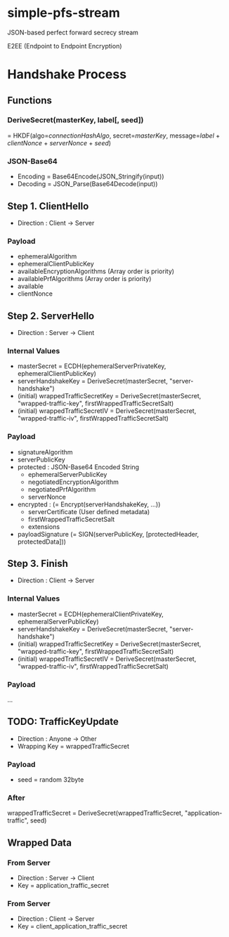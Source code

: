 # simple-pfs-stream

JSON-based perfect forward secrecy stream

E2EE (Endpoint to Endpoint Encryption)

# Handshake Process

## Functions

### DeriveSecret\(masterKey, label\[, seed\]\)

= HKDF(algo=*connectionHashAlgo*, secret=*masterKey*, message=*label* + *clientNonce* + *serverNonce* + *seed*)

### JSON-Base64

* Encoding = Base64Encode(JSON_Stringify(input))
* Decoding = JSON_Parse(Base64Decode(input))

## Step 1. ClientHello

* Direction : Client -> Server

### Payload

 - ephemeralAlgorithm
 - ephemeralClientPublicKey
 - availableEncryptionAlgorithms \(Array order is priority\)
 - availablePrfAlgorithms \(Array order is priority\)
 - available
 - clientNonce

## Step 2. ServerHello

* Direction : Server -> Client

### Internal Values

- masterSecret = ECDH(ephemeralServerPrivateKey, ephemeralClientPublicKey)
- serverHandshakeKey = DeriveSecret(masterSecret, "server-handshake")
- (initial) wrappedTrafficSecretKey = DeriveSecret(masterSecret, "wrapped-traffic-key", firstWrappedTrafficSecretSalt)
- (initial) wrappedTrafficSecretIV = DeriveSecret(masterSecret, "wrapped-traffic-iv", firstWrappedTrafficSecretSalt)

### Payload

 - signatureAlgorithm
 - serverPublicKey
 - protected : JSON-Base64 Encoded String
   - ephemeralServerPublicKey
   - negotiatedEncryptionAlgorithm
   - negotiatedPrfAlgorithm
   - serverNonce
 - encrypted : (= Encrypt(serverHandshakeKey, ...))
   - serverCertificate (User defined metadata)
   - firstWrappedTrafficSecretSalt
   - extensions
 - payloadSignature (= SIGN(serverPublicKey, \[protectedHeader, protectedData\]))

## Step 3. Finish

* Direction : Client -> Server

### Internal Values

- masterSecret = ECDH(ephemeralClientPrivateKey, ephemeralServerPublicKey)
- serverHandshakeKey = DeriveSecret(masterSecret, "server-handshake")
- (initial) wrappedTrafficSecretKey = DeriveSecret(masterSecret, "wrapped-traffic-key", firstWrappedTrafficSecretSalt)
- (initial) wrappedTrafficSecretIV = DeriveSecret(masterSecret, "wrapped-traffic-iv", firstWrappedTrafficSecretSalt)

### Payload

...

## TODO: TrafficKeyUpdate

* Direction : Anyone -> Other
* Wrapping Key = wrappedTrafficSecret

### Payload

- seed = random 32byte

### After

wrappedTrafficSecret = DeriveSecret(wrappedTrafficSecret, "application-traffic", seed)

## Wrapped Data

### From Server

* Direction : Server -> Client
* Key = application_traffic_secret

### From Server

* Direction : Client -> Server
* Key = client_application_traffic_secret
